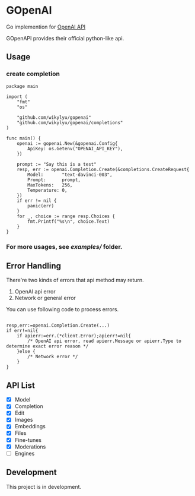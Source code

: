 # GOpenAI

Go implemention for [OpenAI API](https://platform.openai.com/docs/api-reference/introduction)

GOpenAPI provides their official python-like api. 


## Usage

### create completion

```golang
package main

import (
	"fmt"
	"os"

	"github.com/wikylyu/gopenai"
	"github.com/wikylyu/gopenai/completions"
)

func main() {
	openai := gopenai.New(&gopenai.Config{
		ApiKey: os.Getenv("OPENAI_API_KEY"),
	})

	prompt := "Say this is a test"
	resp, err := openai.Completion.Create(&completions.CreateRequest{
		Model:       "text-davinci-003",
		Prompt:      prompt,
		MaxTokens:   256,
		Temperature: 0,
	})
	if err != nil {
		panic(err)
	}
	for _, choice := range resp.Choices {
		fmt.Printf("%s\n", choice.Text)
	}
}

```

### For more usages, see ***examples/*** folder.

## Error Handling

There're two kinds of errors that api method may return.

1. OpenAI api error
2. Network or general error

You can use following code to process errors.

```golang

resp,err:=openai.Completion.Create(...)
if err!=nil{
	if apierr:=err.(*client.Error);apierr!=nil{
		/* OpenAI api error, read apierr.Message or apierr.Type to determine exact error reason */
	}else {
		/* Network error */
	}
}

```


## API List

* [x] Model
* [x] Completion
* [x] Edit
* [x] Images
* [x] Embeddings
* [x] Files
* [x] Fine-tunes
* [x] Moderations
* [ ] Engines

## Development

This project is in development.